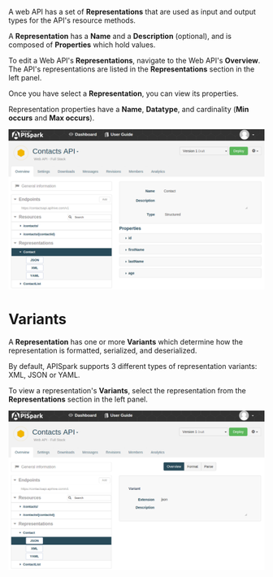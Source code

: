 
A web API has a set of **Representations** that are used as input and output types for the API's resource methods.

A **Representation** has a **Name** and a **Description** (optional), and is composed of **Properties** which hold values.

To edit a Web API's **Representations**, navigate to the Web API's **Overview**. The API's representations are listed in the **Representations** section in the left panel.

Once you have select a **Representation**, you can view its properties.

Representation properties have a **Name**, **Datatype**, and cardinality (**Min occurs** and **Max occurs**).

![Representations](images/representations.png "Representations")

# Variants

A **Representation** has one or more **Variants** which determine  how the representation is formatted, serialized, and deserialized.

By default, APISpark supports 3 different types of representation variants: XML, JSON or YAML.  

To view a representation's **Variants**, select the representation from the **Representations** section in the left panel.

![Variants](images/variants.png "Variants")
